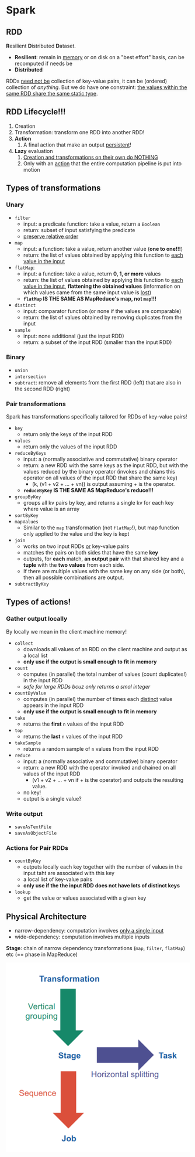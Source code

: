 # Spark

## RDD

**R**esilient **D**istributed **D**ataset.

* **Resilient**: remain in <u>memory</u> or on disk on a "best effort" basis, can be recomputed if needs be
* **Distributed**

RDDs <u>need not be</u> collection of key-value pairs, it can be (ordered) collection of *anything*. But we do have one constraint: <u>the values within the same RDD share the same static type</u>.

## RDD Lifecycle!!!

1. Creation
2. Transformation: transform one RDD into another RDD!
3. **Action**
   1. A final action that make an output <u>persistent</u>!
4. **Lazy** evaluation
   1. <u>Creation and transformations on their own do NOTHING</u>
   2. Only with an <u>action</u> that the entire computation pipeline is put into motion

## Types of transformations

### Unary

* `filter`
  * input: a predicate function: take a value, return a `Boolean`
  * return: subset of input satisfying the predicate
  * <u>preserve relative order</u>
* `map`
  * input: a function: take a value, return another value (**one to one!!!**)
  * return: the list of values obtained by applying this function to <u>each value in the input</u>
* `flatMap`:
  * input: a function: take a value, return **0, 1, or more** values
  * return: the list of values obtained by applying this function to <u>each value in the input</u>, **flattening the obtained values** (information on which values came from the same input value is <u>lost</u>)
  * **`flatMap` IS THE SAME AS MapReduce's map, not `map`!!!**
* `distinct`
  * input: comparator function (or none if the values are comparable)
  * return: the list of values obtained by removing duplicates from the input
* `sample`
  * input: none additional (just the input RDD)
  * return: a subset of the input RDD (smaller than the input RDD)

### Binary

* `union`
* `intersection`
* `subtract`: remove all elements from the first RDD (left) that are also in the second RDD (right)

### Pair transformations

Spark has transformations specifically tailored for RDDs of key-value pairs!

* `key`
  * return only the keys of the input RDD
* `values`
  * return only the values of the input RDD
* `reduceByKeys`
  * input: a (normally associative and commutative) binary operator
  * return: a new RDD with the same keys as the input RDD, but with the values reduced by the binary operator (invokes and chians this operator on all values of the input RDD that share the same key)
    * (k, (v1 + v2 + ... + vn)) is output assuming + is the operator.
  * **`reduceByKey` IS THE SAME AS MapReduce's reduce!!!**
* `groupByKey`
  * groups all kv pairs by key, and returns a single kv for each key where value is an array
* `sortByKey`
* `mapValues`
  * Similar to the `map` transformation (not `flatMap`!), but map function only applied to the value and the key is kept
* `join`
  * works on two input RDDs <u>or</u> key-value pairs
  * matches the pairs on both sides that have the same **key**
  * outputs, for **each** match, **an output pair** with that shared key and a **tuple** with the **two values** from each side.
  * If there are multiple values with the same key on any side (or both), then all possible combinations are output.
* `subtractByKey`

## Types of actions!

### Gather output locally

By locally we mean in the client machine memory!

* `collect`
  * downloads all values of an RDD on the client machine and output as a local list
  * **only use if the output is small enough to fit in memory**
* `count`
  * computes (in parallel) the total number of values (count duplicates!) in the input RDD
  * *safe for large RDDs bcuz only returns a smol integer*
* `countByValue`
  * computes (in parallel) the number of times each <u>distinct</u> value appears in the input RDD
  * **only use if the output is small enough to fit in memory**
* `take`
  * returns the **first** `n` values of the input RDD
* `top`
  * returns the **last** `n` values of the input RDD
* `takeSample`
  * returns a random sample of `n` values from the input RDD
* `reduce`
  * input: a (normally associative and commutative) binary operator
  * return: a new RDD with the operator invoked and chained on all values of the input RDD
    * (v1 + v2 + ... + vn if + is the operator) and outputs the resulting value.
  * no key!
  * output is a single value?

### Write output

* `saveAsTextFile`
* `saveAsObjectFile`

### Actions for Pair RDDs

* `countByKey`
  * outputs locally each key together with the number of values in the input taht are associated with this key
  * a local list of key-value pairs
  * **only use if the the input RDD does not have lots of distinct keys**
* `lookup`
  * get the value or values associated with a given key

## Physical Architecture

* narrow-dependency: computation involves <u>only a single input</u>
* wide-dependency: computation involves multiple inputs

**Stage**: chain of narrow dependency transformations (`map`, `filter`, `flatMap`) etc (== phase in MapReduce)

![Relationship between transformation, stage, task and job](img/20230823174842.png)
